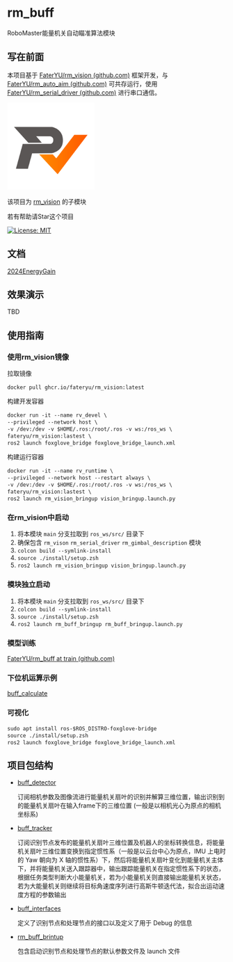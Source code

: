 # rm_buff

RoboMaster能量机关自动瞄准算法模块

## 写在前面

本项目基于 [FaterYU/rm_vision (github.com)](https://github.com/FaterYU/rm_vision) 框架开发，与 [FaterYU/rm_auto_aim (github.com)](https://github.com/FaterYU/rm_auto_aim) 可共存运行，使用 [FaterYU/rm_serial_driver (github.com)](https://github.com/FaterYU/rm_serial_driver) 进行串口通信。

<img src="docs/rm_vision.svg" alt="rm_vision" width="200" height="200">

该项目为 [rm_vision](https://github.com/FaterYU/rm_vision) 的子模块

若有帮助请Star这个项目

[![License: MIT](https://img.shields.io/badge/License-MIT-blue.svg)](https://opensource.org/licenses/MIT)

## 文档

[2024EnergyGain](./docs/2024EnergyGain.md)

## 效果演示

TBD

## 使用指南

### 使用rm_vision镜像

拉取镜像

```shell
docker pull ghcr.io/fateryu/rm_vision:latest
```

构建开发容器

```shell
docker run -it --name rv_devel \
--privileged --network host \
-v /dev:/dev -v $HOME/.ros:/root/.ros -v ws:/ros_ws \
fateryu/rm_vision:lastest \
ros2 launch foxglove_bridge foxglove_bridge_launch.xml
```

构建运行容器

```shell
docker run -it --name rv_runtime \
--privileged --network host --restart always \
-v /dev:/dev -v $HOME/.ros:/root/.ros -v ws:/ros_ws \
fateryu/rm_vision:lastest \
ros2 launch rm_vision_bringup vision_bringup.launch.py
```

### 在rm_vision中启动

1. 将本模块 `main` 分支拉取到 `ros_ws/src/` 目录下
2. 确保包含 `rm_vison` `rm_serial_driver` `rm_gimbal_description` 模块
3. `colcon build --symlink-install`
4. `source ./install/setup.zsh`
5. `ros2 launch rm_vision_bringup vision_bringup.launch.py`

### 模块独立启动

1. 将本模块 `main` 分支拉取到 `ros_ws/src/` 目录下
2. `colcon build --symlink-install`
3. `source ./install/setup.zsh`
4. `ros2 launch rm_buff_bringup rm_buff_bringup.launch.py`

### 模型训练

[FaterYU/rm_buff at train (github.com)](https://github.com/FaterYU/rm_buff/tree/train) 

### 下位机运算示例

[buff_calculate](./example/buff_calculate.c)

### 可视化

```shell
sudo apt install ros-$ROS_DISTRO-foxglove-bridge
source ./install/setup.zsh
ros2 launch foxglove_bridge foxglove_bridge_launch.xml
```

## 项目包结构

- [buff_detector](./buff_detector)

  订阅相机参数及图像流进行能量机关扇叶的识别并解算三维位置，输出识别到的能量机关扇叶在输入frame下的三维位置 (一般是以相机光心为原点的相机坐标系)

- [buff_tracker](./buff_tracker)

  订阅识别节点发布的能量机关扇叶三维位置及机器人的坐标转换信息，将能量机关扇叶三维位置变换到指定惯性系（一般是以云台中心为原点，IMU 上电时的 Yaw 朝向为 X 轴的惯性系）下，然后将能量机关扇叶变化到能量机关主体下，并将能量机关送入跟踪器中，输出跟踪能量机关在指定惯性系下的状态，根据任务类型判断大小能量机关，若为小能量机关则直接输出能量机关状态，若为大能量机关则继续将目标角速度序列进行高斯牛顿迭代法，拟合出运动速度方程的参数输出

- [buff_interfaces](./buff_interfaces)

  定义了识别节点和处理节点的接口以及定义了用于 Debug 的信息

- [rm_buff_brintup](./rm_buff_bringup)

  包含启动识别节点和处理节点的默认参数文件及 launch 文件


